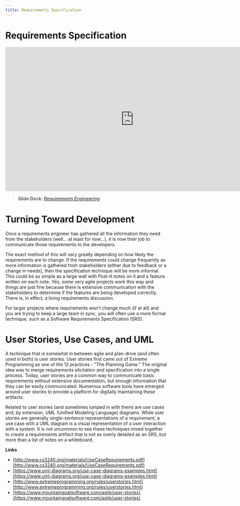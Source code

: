 ```yaml
---
title: Requirements Specification
---
```


# Requirements Specification

<iframe width="800" height="450" src="https://www.youtube.com/embed/uoIxDeAyfdo" frameborder="0" allow="accelerometer; autoplay; encrypted-media; gyroscope; picture-in-picture" allowfullscreen></iframe>

> __Slide Deck:__ [Requirements Engineering](https://docs.google.com/presentation/d/1lHlHBVp0VXUlOp3s9hLqi5Qc45CaguopoqGNud8i1j4/edit?usp=sharing)

# Turning Toward Development

Once a requirements engineer has gathered all the information they need from the stakeholders (well... at least for now...), it is now their job to communicate those requirements to the developers.

The exact method of this will vary greatly depending on how likely the requirements are to change.  If the requirements could change frequently as more information is gathered from stakeholders (either due to feedback or a change in needs), then the specification technique will be more informal.  This could be as simple as a large wall with Post-It notes on it and a feature written on each note.  Yes, some very agile projects work this way and things are just fine because there is extensive communication with the stakeholders to determine if the features are being developed correctly.  There is, in effect, a living requirements discussion.

For larger projects where requirements won't change much (if at all) and you are trying to keep a large team in sync, you will often use a more formal technique, such as a Software Requirements Specification (SRS).

# User Stories, Use Cases, and UML

A technique that is somewhat in between agile and plan-drive (and often used in both) is user stories.  User stories first came out of Extreme Programming as one of the 12 practices - "The Planning Game."  The original idea was to merge requirements elicitation and specification into a single process.  Today, user stories are a common way to communicate basic requirements without extensive documentation, but enough information that they can be easily communicated.  Numerous software tools have emerged around user stories to provide a platform for digitally maintaining these artifacts.  

Related to user stories (and sometimes lumped in with them) are use cases and, by extension, UML (Unified Modeling Language) diagrams.  While user stories are generally single-sentence representations of a requirement, a use case with a UML diagram is a visual representation of a user interaction with a system.  It is not uncommon to see these techniques mixed together to create a requirements artifact that is not as overly detailed as an SRS, but more than a list of notes on a whiteboard.

__Links__     
* [http://www.cs3240.org/materials/UseCaseRequirements.pdf](http://www.cs3240.org/materials/UseCaseRequirements.pdf)
* [https://www.uml-diagrams.org/use-case-diagrams-examples.html](https://www.uml-diagrams.org/use-case-diagrams-examples.html)
* [http://www.extremeprogramming.org/rules/userstories.html](http://www.extremeprogramming.org/rules/userstories.html)
* [https://www.mountaingoatsoftware.com/agile/user-stories](https://www.mountaingoatsoftware.com/agile/user-stories)
